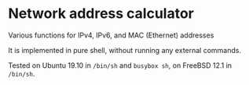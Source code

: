 # Network address calculator

Various functions for IPv4, IPv6, and MAC (Ethernet) addresses

It is implemented in pure shell, without running any external commands.

Tested on Ubuntu 19.10 in `/bin/sh` and `busybox sh`, on FreeBSD 12.1 in `/bin/sh`.
